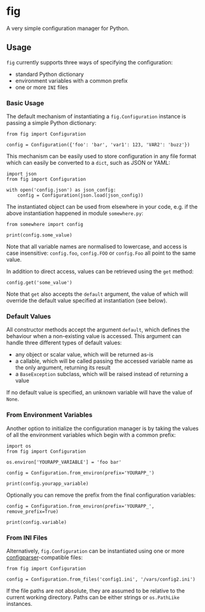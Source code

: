 # fig

A very simple configuration manager for Python.


## Usage

`fig` currently supports three ways of specifying the configuration:

* standard Python dictionary
* environment variables with a common prefix
* one or more `INI` files


### Basic Usage

The default mechanism of instantiating a `fig.Configuration` instance is passing a simple Python dictionary:

    from fig import Configuration

    config = Configuration({'foo': 'bar', 'var1': 123, 'VAR2': 'buzz'})

This mechanism can be easily used to store configuration in any file format which can easily be converted to a `dict`, such as JSON or YAML:

    import json
    from fig import Configuration

    with open('config.json') as json_config:
        config = Configuration(json.load(json_config))

The instantiated object can be used from elsewhere in your code, e.g. if the above instantiation happened in module `somewhere.py`:

    from somewhere import config

    print(config.some_value)

Note that all variable names are normalised to lowercase, and access is case insensitive: `config.foo`, `config.FOO` or `config.Foo` all point to the same value.

In addition to direct access, values can be retrieved using the `get` method:

    config.get('some_value')

Note that `get` also accepts the `default` argument, the value of which will override the default value specified at instantiation (see below).


### Default Values

All constructor methods accept the argument `default`, which defines the behaviour when a non-existing value is accessed. This argument can handle three different types of default values:

* any object or scalar value, which will be returned as-is
* a callable, which will be called passing the accessed variable name as the only argument, returning its result
* a `BaseException` subclass, which will be raised instead of returning a value

If no default value is specified, an unknown variable will have the value of `None`.


### From Environment Variables

Another option to initialize the configuration manager is by taking the values of all the environment variables which begin with a common prefix:

    import os
    from fig import Configuration

    os.environ['YOURAPP_VARIABLE'] = 'foo bar'

    config = Configuration.from_environ(prefix='YOURAPP_')

    print(config.yourapp_variable)

Optionally you can remove the prefix from the final configuration variables:

    config = Configuration.from_environ(prefix='YOURAPP_', remove_prefix=True)

    print(config.variable)


### From INI Files

Alternatively, `fig.Configuration` can be instantiated using one or more [configparser](https://docs.python.org/3/library/configparser.html)-compatible files:

    from fig import Configuration

    config = Configuration.from_files('config1.ini', '/vars/config2.ini')

If the file paths are not absolute, they are assumed to be relative to the current working directory. Paths can be either strings or `os.PathLike` instances.

